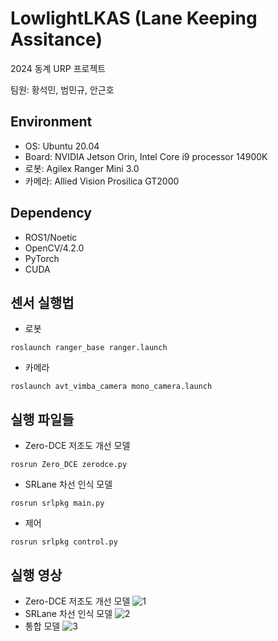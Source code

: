 # LowlightLKAS (Lane Keeping Assitance)
2024 동계 URP 프로젝트  
  
팀원: 황석민, 범민규, 안근호  

## Environment
- OS: Ubuntu 20.04
- Board: NVIDIA Jetson Orin, Intel Core i9 processor 14900K
- 로봇: Agilex Ranger Mini 3.0
- 카메라: Allied Vision Prosilica GT2000

## Dependency
- ROS1/Noetic
- OpenCV/4.2.0
- PyTorch
- CUDA

## 센서 실행법
- 로봇
```
roslaunch ranger_base ranger.launch 
```
- 카메라
```
roslaunch avt_vimba_camera mono_camera.launch
```

## 실행 파일들
- Zero-DCE 저조도 개선 모델
```
rosrun Zero_DCE zerodce.py
```
- SRLane 차선 인식 모델
```
rosrun srlpkg main.py
```
- 제어
```
rosrun srlpkg control.py
```

## 실행 영상
- Zero-DCE 저조도 개선 모델
![1](https://github.com/user-attachments/assets/f4dc76fc-7d61-4daf-b71e-13c10c2e1be8)
- SRLane 차선 인식 모델
![2](https://github.com/user-attachments/assets/21918ec1-7d3a-4f89-a1fd-e57f4f92832a)
- 통합 모델
![3](https://github.com/user-attachments/assets/f47a1a9b-875c-4c12-9ecd-6e1be572cfd2)
